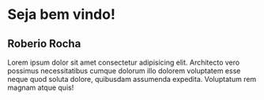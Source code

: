 <h1>Seja bem vindo!</h1>
<h2>Roberio Rocha</h2>
<p>Lorem ipsum dolor sit amet consectetur adipisicing elit. Architecto vero possimus necessitatibus cumque dolorum
        illo dolorem voluptatem esse neque quod soluta dolore, quibusdam assumenda expedita. Voluptatum rem magnam atque
        quis!
</p>

<!--
**roberiorocha/roberiorocha** is a ✨ _special_ ✨ repository because its `README.md` (this file) appears on your GitHub profile.

Here are some ideas to get you started:

- 🔭 I’m currently working on ...
- 🌱 I’m currently learning ...
- 👯 I’m looking to collaborate on ...
- 🤔 I’m looking for help with ...
- 💬 Ask me about ...
- 📫 How to reach me: ...
- 😄 Pronouns: ...
- ⚡ Fun fact: ...
-->
